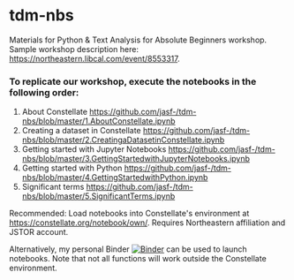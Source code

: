 # tdm-nbs

Materials for Python & Text Analysis for Absolute Beginners workshop. Sample workshop description here: https://northeastern.libcal.com/event/8553317.

<h3>To replicate our workshop, execute the notebooks in the following order:</h3>

1. About Constellate https://github.com/jasf-/tdm-nbs/blob/master/1.AboutConstellate.ipynb
2. Creating a dataset in Constellate https://github.com/jasf-/tdm-nbs/blob/master/2.CreatingaDatasetinConstellate.ipynb
3. Getting started with Jupyter Notebooks https://github.com/jasf-/tdm-nbs/blob/master/3.GettingStartedwithJupyterNotebooks.ipynb
4. Getting started with Python https://github.com/jasf-/tdm-nbs/blob/master/4.GettingStartedwithPython.ipynb
5. Significant terms https://github.com/jasf-/tdm-nbs/blob/master/5.SignificantTerms.ipynb

Recommended: Load notebooks into Constellate's environment at https://constellate.org/notebook/own/. Requires Northeastern affiliation and JSTOR account.

Alternatively, my personal Binder [![Binder](https://mybinder.org/badge_logo.svg)](https://mybinder.org/v2/gh/jasf-/tdm-nbs/master) can be used to launch notebooks. Note that not all functions will work outside the Constellate environment.
